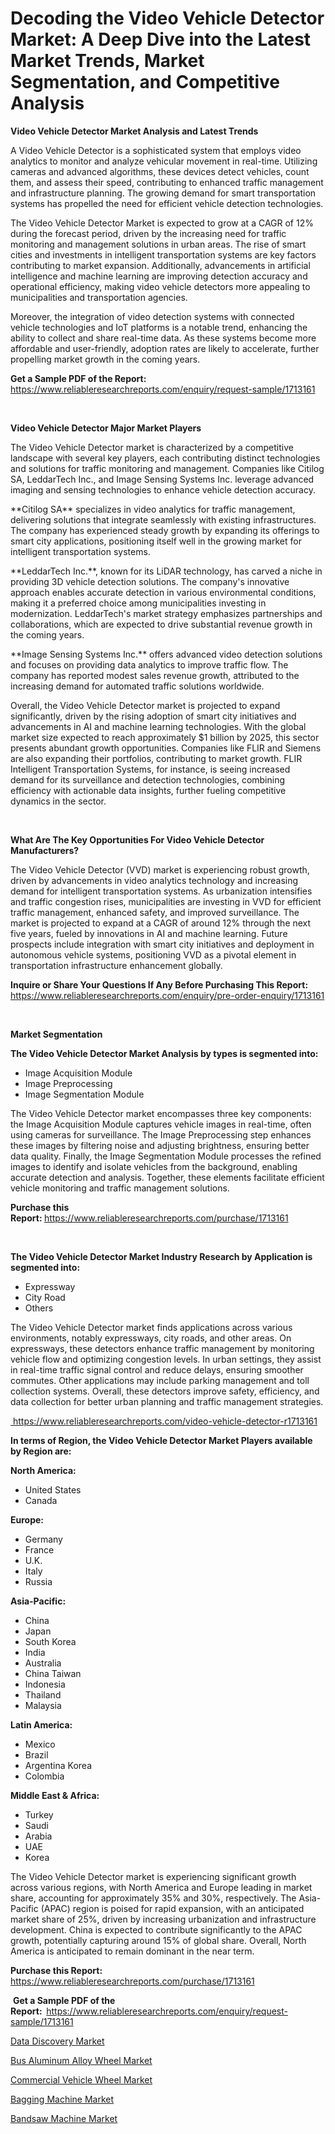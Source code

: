 <p><h1>Decoding the Video Vehicle Detector Market: A Deep Dive into the Latest Market Trends, Market Segmentation, and Competitive Analysis</h1></p><p><strong>Video Vehicle Detector Market Analysis and Latest Trends</strong></p>
<p><p>A Video Vehicle Detector is a sophisticated system that employs video analytics to monitor and analyze vehicular movement in real-time. Utilizing cameras and advanced algorithms, these devices detect vehicles, count them, and assess their speed, contributing to enhanced traffic management and infrastructure planning. The growing demand for smart transportation systems has propelled the need for efficient vehicle detection technologies.</p><p>The Video Vehicle Detector Market is expected to grow at a CAGR of 12% during the forecast period, driven by the increasing need for traffic monitoring and management solutions in urban areas. The rise of smart cities and investments in intelligent transportation systems are key factors contributing to market expansion. Additionally, advancements in artificial intelligence and machine learning are improving detection accuracy and operational efficiency, making video vehicle detectors more appealing to municipalities and transportation agencies. </p><p>Moreover, the integration of video detection systems with connected vehicle technologies and IoT platforms is a notable trend, enhancing the ability to collect and share real-time data. As these systems become more affordable and user-friendly, adoption rates are likely to accelerate, further propelling market growth in the coming years.</p></p>
<p><strong>Get a Sample PDF of the Report:&nbsp;</strong> <a href="https://www.reliableresearchreports.com/enquiry/request-sample/1713161?utm_campaign=16&utm_medium=2&utm_source=Github&utm_content=ia&utm_term=22102024&utm_id=video-vehicle-detector">https://www.reliableresearchreports.com/enquiry/request-sample/1713161</a></p>
<p>&nbsp;</p>
<p><strong>Video Vehicle Detector Major Market Players</strong></p>
<p><p>The Video Vehicle Detector market is characterized by a competitive landscape with several key players, each contributing distinct technologies and solutions for traffic monitoring and management. Companies like Citilog SA, LeddarTech Inc., and Image Sensing Systems Inc. leverage advanced imaging and sensing technologies to enhance vehicle detection accuracy.</p><p>**Citilog SA** specializes in video analytics for traffic management, delivering solutions that integrate seamlessly with existing infrastructures. The company has experienced steady growth by expanding its offerings to smart city applications, positioning itself well in the growing market for intelligent transportation systems. </p><p>**LeddarTech Inc.**, known for its LiDAR technology, has carved a niche in providing 3D vehicle detection solutions. The company's innovative approach enables accurate detection in various environmental conditions, making it a preferred choice among municipalities investing in modernization. LeddarTech's market strategy emphasizes partnerships and collaborations, which are expected to drive substantial revenue growth in the coming years.</p><p>**Image Sensing Systems Inc.** offers advanced video detection solutions and focuses on providing data analytics to improve traffic flow. The company has reported modest sales revenue growth, attributed to the increasing demand for automated traffic solutions worldwide. </p><p>Overall, the Video Vehicle Detector market is projected to expand significantly, driven by the rising adoption of smart city initiatives and advancements in AI and machine learning technologies. With the global market size expected to reach approximately $1 billion by 2025, this sector presents abundant growth opportunities. Companies like FLIR and Siemens are also expanding their portfolios, contributing to market growth. FLIR Intelligent Transportation Systems, for instance, is seeing increased demand for its surveillance and detection technologies, combining efficiency with actionable data insights, further fueling competitive dynamics in the sector.</p></p>
<p>&nbsp;</p>
<p><strong>What Are The Key Opportunities For Video Vehicle Detector Manufacturers?</strong></p>
<p><p>The Video Vehicle Detector (VVD) market is experiencing robust growth, driven by advancements in video analytics technology and increasing demand for intelligent transportation systems. As urbanization intensifies and traffic congestion rises, municipalities are investing in VVD for efficient traffic management, enhanced safety, and improved surveillance. The market is projected to expand at a CAGR of around 12% through the next five years, fueled by innovations in AI and machine learning. Future prospects include integration with smart city initiatives and deployment in autonomous vehicle systems, positioning VVD as a pivotal element in transportation infrastructure enhancement globally.</p></p>
<p><strong>Inquire or Share Your Questions If Any Before Purchasing This Report:</strong> <a href="https://www.reliableresearchreports.com/enquiry/pre-order-enquiry/1713161?utm_campaign=16&utm_medium=2&utm_source=Github&utm_content=ia&utm_term=22102024&utm_id=video-vehicle-detector">https://www.reliableresearchreports.com/enquiry/pre-order-enquiry/1713161</a></p>
<p>&nbsp;</p>
<p><strong>Market Segmentation</strong></p>
<p><strong>The Video Vehicle Detector Market Analysis by types is segmented into:</strong></p>
<p><ul><li>Image Acquisition Module</li><li>Image Preprocessing</li><li>Image Segmentation Module</li></ul></p>
<p><p>The Video Vehicle Detector market encompasses three key components: the Image Acquisition Module captures vehicle images in real-time, often using cameras for surveillance. The Image Preprocessing step enhances these images by filtering noise and adjusting brightness, ensuring better data quality. Finally, the Image Segmentation Module processes the refined images to identify and isolate vehicles from the background, enabling accurate detection and analysis. Together, these elements facilitate efficient vehicle monitoring and traffic management solutions.</p></p>
<p><strong>Purchase this Report:&nbsp;</strong><a href="https://www.reliableresearchreports.com/purchase/1713161?utm_campaign=16&utm_medium=2&utm_source=Github&utm_content=ia&utm_term=22102024&utm_id=video-vehicle-detector">https://www.reliableresearchreports.com/purchase/1713161</a></p>
<p>&nbsp;</p>
<p><strong>The Video Vehicle Detector Market Industry Research by Application is segmented into:</strong></p>
<p><ul><li>Expressway</li><li>City Road</li><li>Others</li></ul></p>
<p><p>The Video Vehicle Detector market finds applications across various environments, notably expressways, city roads, and other areas. On expressways, these detectors enhance traffic management by monitoring vehicle flow and optimizing congestion levels. In urban settings, they assist in real-time traffic signal control and reduce delays, ensuring smoother commutes. Other applications may include parking management and toll collection systems. Overall, these detectors improve safety, efficiency, and data collection for better urban planning and traffic management strategies.</p></p>
<p><a href="https://www.reliableresearchreports.com/video-vehicle-detector-r1713161?utm_campaign=16&utm_medium=2&utm_source=Github&utm_content=ia&utm_term=22102024&utm_id=video-vehicle-detector">&nbsp;https://www.reliableresearchreports.com/video-vehicle-detector-r1713161</a></p>
<p><strong>In terms of Region, the Video Vehicle Detector Market Players available by Region are:</strong></p>
<p>
    <p> <strong> North America: </strong>
        <ul>
            <li>United States</li>
            <li>Canada</li>
        </ul>
        </p> 
    <p> <strong> Europe: </strong>
        <ul>
            <li>Germany</li>
            <li>France</li>
            <li>U.K.</li>
            <li>Italy</li>
            <li>Russia</li>
        </ul>
        </p> 
    <p> <strong> Asia-Pacific: </strong>
        <ul>
            <li>China</li>
            <li>Japan</li>
            <li>South Korea</li>
            <li>India</li>
            <li>Australia</li>
            <li>China Taiwan</li>
            <li>Indonesia</li>
            <li>Thailand</li>
            <li>Malaysia</li>
        </ul>
        </p> 
    <p> <strong> Latin America: </strong>
        <ul>
            <li>Mexico</li>
            <li>Brazil</li>
            <li>Argentina Korea</li>
            <li>Colombia</li>
        </ul>
        </p> 
    <p> <strong> Middle East & Africa: </strong>
        <ul>
            <li>Turkey</li>
            <li>Saudi</li>
            <li>Arabia</li>
            <li>UAE</li>
            <li>Korea</li>
        </ul>
    </p>
    </p>
<p><p>The Video Vehicle Detector market is experiencing significant growth across various regions, with North America and Europe leading in market share, accounting for approximately 35% and 30%, respectively. The Asia-Pacific (APAC) region is poised for rapid expansion, with an anticipated market share of 25%, driven by increasing urbanization and infrastructure development. China is expected to contribute significantly to the APAC growth, potentially capturing around 15% of global share. Overall, North America is anticipated to remain dominant in the near term.</p></p>
<p><strong>Purchase this Report: </strong><a href="https://www.reliableresearchreports.com/purchase/1713161?utm_campaign=16&utm_medium=2&utm_source=Github&utm_content=ia&utm_term=22102024&utm_id=video-vehicle-detector">https://www.reliableresearchreports.com/purchase/1713161</a></p>
<p>&nbsp;<strong>Get a Sample PDF of the Report:&nbsp;&nbsp;</strong><a href="https://www.reliableresearchreports.com/enquiry/request-sample/1713161?utm_campaign=16&utm_medium=2&utm_source=Github&utm_content=ia&utm_term=22102024&utm_id=video-vehicle-detector">https://www.reliableresearchreports.com/enquiry/request-sample/1713161</a></p>
<p><strong></strong></p>
<p><p><a href="https://www.linkedin.com/pulse/data-discovery-market-velocity-107-cagr-trajectory-2024-2031-iri0c?utm_campaign=16&utm_medium=2&utm_source=Github&utm_content=ia&utm_term=22102024&utm_id=video-vehicle-detector">Data Discovery Market</a></p><p><a href="https://github.com/boringzqthorperec/Market-Research-Report-List-1/blob/main/bus-aluminum-alloy-wheel-market.md?utm_campaign=16&utm_medium=2&utm_source=Github&utm_content=ia&utm_term=22102024&utm_id=video-vehicle-detector">Bus Aluminum Alloy Wheel Market</a></p><p><a href="https://github.com/cecilahoi7/Market-Research-Report-List-1/blob/main/commercial-vehicle-wheel-market.md?utm_campaign=16&utm_medium=2&utm_source=Github&utm_content=ia&utm_term=22102024&utm_id=video-vehicle-detector">Commercial Vehicle Wheel Market</a></p><p><a href="https://issuu.com/reportprime-2/docs/bagging-machine-market-size-2030.pp_4946376b407a88?utm_campaign=16&utm_medium=2&utm_source=Github&utm_content=ia&utm_term=22102024&utm_id=video-vehicle-detector">Bagging Machine Market</a></p><p><a href="https://issuu.com/reportprime-2/docs/bandsaw-machine-market-size-2030.pp_0ef81ca8451ff2?utm_campaign=16&utm_medium=2&utm_source=Github&utm_content=ia&utm_term=22102024&utm_id=video-vehicle-detector">Bandsaw Machine Market</a></p></p>